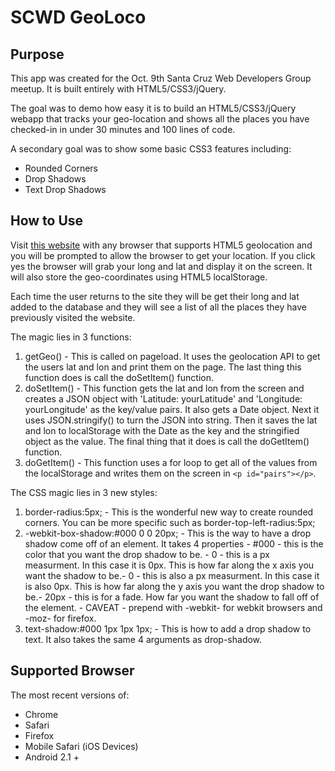 SCWD GeoLoco
============

Purpose
-------

This app was created for the Oct. 9th Santa Cruz Web Developers Group meetup. It
is built entirely with HTML5/CSS3/jQuery.

The goal was to demo how easy it is to build an HTML5/CSS3/jQuery webapp that
tracks your geo-location and shows all the places you have checked-in in under 30 minutes and 100 lines of code. 

A secondary goal was to show some basic CSS3 features including:

- Rounded Corners
- Drop Shadows
- Text Drop Shadows

How to Use
----------

Visit [this website](http://bitnirvana.com/scwd/geoloco) with any browser that supports HTML5 geolocation and you will be prompted to allow the browser to get your location. If you click yes the
browser will grab your long and lat and display it on the screen. It will also
store the geo-coordinates using HTML5 localStorage.

Each time the user returns to the site they will be get their long and lat added
to the database and they will see a list of all the places they have previously
visited the website.

The magic lies in 3 functions:

1. getGeo() - This is called on pageload. It uses the geolocation API to get the
users lat and lon and print them on the page. The last thing this function does
is call the doSetItem() function.
2. doSetItem() - This function gets the lat and lon from the screen and creates
a JSON object with 'Latitude: yourLatitude' and 'Longitude: yourLongitude' as
the key/value pairs. It also gets a Date object. Next it uses
JSON.stringify() to turn the JSON into string. Then it saves the lat and lon to
localStorage with the Date as the key and the stringified object as the value.
The final thing that it does is call the doGetItem() function.
3. doGetItem() - This function uses a for loop to get all of the values from the
localStorage and writes them on the screen in `<p id="pairs"></p>`.

The CSS magic lies in 3 new styles:

1. border-radius:5px; - This is the wonderful new way to create rounded corners.
You can be more specific such as border-top-left-radius:5px;
2. -webkit-box-shadow:#000 0 0 20px; - This is the way to have a drop shadow
come off of an element. It takes 4 properties - #000 - this is the color that you want the drop shadow to be. - 0 - this is a px measurment. In this case it is 0px. This is how far along the
x axis you want the shadow to be.- 0 - this is also a px measurment. In this case it is also 0px. This is how far along the y axis you want the drop shadow to be.- 20px - this is for a fade. How far you want the shadow to fall off of the element. - CAVEAT - prepend with -webkit- for webkit browsers and -moz- for firefox.
3. text-shadow:#000 1px 1px 1px; - This is how to add a drop shadow to text. It
also takes the same 4 arguments as drop-shadow.

Supported Browser
-----------------

The most recent versions of:

- Chrome
- Safari
- Firefox
- Mobile Safari (iOS Devices)
- Android 2.1 +
